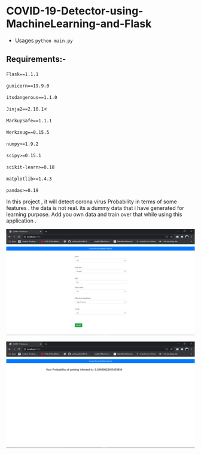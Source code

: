 # COVID-19-Detector-using-MachineLearning-and-Flask
+ Usages `python main.py`
## Requirements:-
`Flask==1.1.1`

`gunicorn==19.9.0`

`itsdangerous==1.1.0`

`Jinja2==2.10.1`<

`MarkupSafe==1.1.1`

`Werkzeug==0.15.5`

`numpy>=1.9.2`

`scipy>=0.15.1`

`scikit-learn>=0.18`

`matplotlib>=1.4.3`

`pandas>=0.19`

In this project , it will detect corona virus Probability in terms of some features . the data is not real. its a dummy data that i have generated for learning purpose. Add you own data and train over that while using this application . 

![..](image.png)

![..](image1.png)

